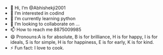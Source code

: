 - 👋 Hi, I’m @Abhishekji2001
- 👀 I’m interested in codind
- 🌱 I’m currently learning python
- 💞️ I’m looking to collaborate on ...
- 📫 How to reach me 8875009985
- 😄 Pronouns:A is for absolute,
              B is for brilliance,
              H is for happy,
              I is for ideals,
              S is for simple,
              H is for happiness,
              E is for early,
              K is for kind.
- ⚡ Fun fact: I love to cook.

<!---
Abhishekji2001/Abhishekji2001 is a ✨ special ✨ repository because its `README.md` (this file) appears on your GitHub profile.
You can click the Preview link to take a look at your changes.
--->

